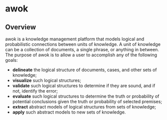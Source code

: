 # awok
## Overview

awok is a knowledge management platform that models logical and probabilistic connections between units of knowledge.  A unit of knowledge can be a collection of documents, a single phrase, or anything in between.  The purpose of awok is to allow a user to accomplish any of the following goals:

* __delineate__ the logical structure of documents, cases, and other sets of knowledge;
* __visualize__ such logical structures;
* __validate__ such logical structures to determine if they are sound, and if not, identify the error;
* __evaluate__ such logical structures to determine the truth or probability of potential conclusions given the truth or probability of selected premises; 
* __extract__ abstract models of logical structures from sets of knowledge;
* __apply__ such abstract models to new sets of knowledge.


